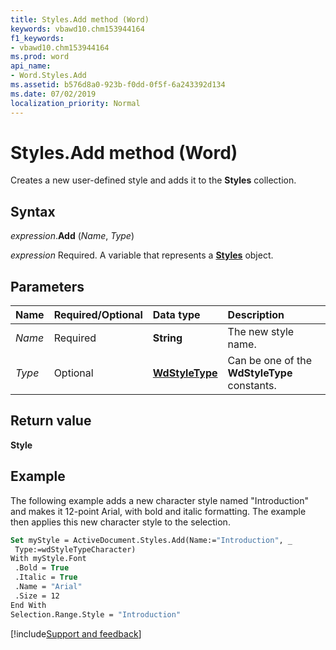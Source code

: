 ```yaml
---
title: Styles.Add method (Word)
keywords: vbawd10.chm153944164
f1_keywords:
- vbawd10.chm153944164
ms.prod: word
api_name:
- Word.Styles.Add
ms.assetid: b576d8a0-923b-f0dd-0f5f-6a243392d134
ms.date: 07/02/2019
localization_priority: Normal
---
```



# Styles.Add method (Word)

Creates a new user-defined style and adds it to the **Styles** collection. 

## Syntax

_expression_.**Add** (_Name_, _Type_)

_expression_ Required. A variable that represents a **[Styles](Word.styles.md)** object.


## Parameters

|Name|Required/Optional|Data type|Description|
|:-----|:-----|:-----|:-----|
|_Name_|Required|**String**|The new style name.|
|_Type_|Optional|**[WdStyleType](word.wdstyletype.md)**|Can be one of the **WdStyleType** constants.|

## Return value

**Style**


## Example

The following example adds a new character style named "Introduction" and makes it 12-point Arial, with bold and italic formatting. The example then applies this new character style to the selection.

```vb
Set myStyle = ActiveDocument.Styles.Add(Name:="Introduction", _ 
 Type:=wdStyleTypeCharacter) 
With myStyle.Font 
 .Bold = True 
 .Italic = True 
 .Name = "Arial" 
 .Size = 12 
End With 
Selection.Range.Style = "Introduction"
```


[!include[Support and feedback](~/includes/feedback-boilerplate.md)]
